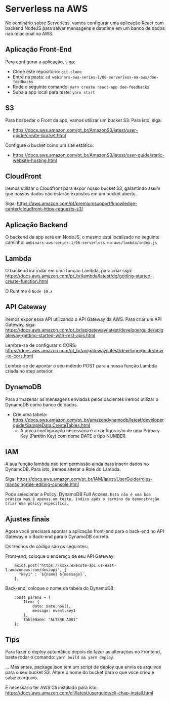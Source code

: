 # Serverless na AWS

No seminário sobre Serverless, vamos configurar uma aplicação React com backend NodeJS para salvar mensagens e datetime em um banco de dados nao relacional na AWS.

## Aplicação Front-End

Para configurar a aplicação, siga: 

- Clone este repositório: `git clone`
- Entre na pasta: `cd webinars-aws-series-1/06-serverless-na-aws/doe-feedbacks`
- Rode o seguinte comando: `yarn create react-app doe-feedbacks`
- Suba a app local para teste: `yarn start`

## S3 

Para hospedar o Front da app, vamos utilizar um bucket S3. Para isto, siga: 

- https://docs.aws.amazon.com/pt_br/AmazonS3/latest/user-guide/create-bucket.html

Configure o bucket como um site estático: 

- https://docs.aws.amazon.com/pt_br/AmazonS3/latest/user-guide/static-website-hosting.html

## CloudFront

Iremos utilizar o Cloudfront para expor nosso bucket S3, garantindo assim que nossos dados não estarão expostos em um bucket aberto.

Siga: https://aws.amazon.com/pt/premiumsupport/knowledge-center/cloudfront-https-requests-s3/


## Aplicação Backend 

O backend da app será em NodeJS, o mesmo está localizado no seguinte caminho: `webinars-aws-series-1/06-serverless-na-aws/lambda/index.js`

## Lambda

O backend irá rodar em uma função Lambda, para criar siga: https://docs.aws.amazon.com/pt_br/lambda/latest/dg/getting-started-create-function.html

O Runtime é `Node 10.x`

## API Gateway

Iremos expor essa API utilizando o API Gateway da AWS. Para criar um API Gateway, siga: https://docs.aws.amazon.com/pt_br/apigateway/latest/developerguide/apigateway-getting-started-with-rest-apis.html

Lembre-se de configurar o CORS: https://docs.aws.amazon.com/pt_br/apigateway/latest/developerguide/how-to-cors.html

Lembre-se de apontar o seu método POST para a nossa função Lambda criada no step anterior.

## DynamoDB

Para armazenar as mensagens enviadas pelos pacientes iremos utilizar o DynamoDB como banco de dados.

- Crie uma tabela: https://docs.aws.amazon.com/pt_br/amazondynamodb/latest/developerguide/SampleData.CreateTables.html
    - A única configuração necessária é a configuração de uma Primary Key (Partitin Key) com nome DATE e tipo NUMBER.

## IAM

A sua função lambda nao tem permissão ainda para inserir dados no DynamoDB. Para isto, iremos alterar a Role do Lambda.

Siga: https://docs.aws.amazon.com/pt_br/IAM/latest/UserGuide/roles-managingrole-editing-console.html

Pode selecionar a Policy: DynamoDB Full Access. `Esta não é uma boa prática mas é apenas um teste, indico após o termino da demonstração criar uma policy especifica.`


## Ajustes finais 

Agora você precisará apontar a aplicação front-end para o back-end no API Gateway e o Back-end para o DynamoDB correto.

Os trechos de código são os seguintes: 

Front-end, coloque o endereço de seu API Gateway:

```
    axios.post('https://xxxx.execute-api.us-east-1.amazonaws.com/dev/api', {
      "key1" : `${name} ${message}`,
    },
```

Back-end, coloque o nome da tabela do DynamoDB:

```
    const params = {
        Item: {
            date: Date.now(),
            message: event.key1
        },
        TableName: "ALTERE AQUI"
    };
```

## Tips

Para fazer o deploy automático depois de fazer as alterações no Frontend, basta rodar o comando: `yarn build && yarn deploy`.

... Mas antes, package.json tem um script de deploy que envia os arquivos para o seu bucket S3. Altere o nome do bucket para o que voce criou e salve o arquivo.

É necessário ter AWS Cli instalado para isto: https://docs.aws.amazon.com/cli/latest/userguide/cli-chap-install.html






